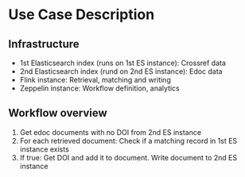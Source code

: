 # Use Case Description

## Infrastructure

- 1st Elasticsearch index (runs on 1st ES instance): Crossref data
- 2nd Elasticsearch index (rund on 2nd ES instance): Edoc data
- Flink instance: Retrieval, matching and writing
- Zeppelin instance: Workflow definition, analytics

## Workflow overview

1. Get edoc documents with no DOI from 2nd ES instance
2. For each retrieved document: Check if a matching record in 1st ES instance
exists
3. If true: Get DOI and add it to document. Write document to 2nd ES instance
